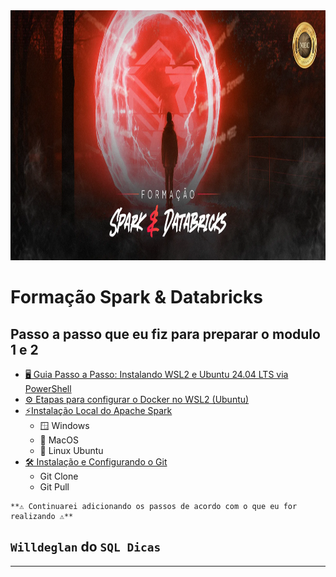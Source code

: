 <img src="img/formacao.png" alt="" width="1100" height="400">

# Formação Spark & Databricks

## Passo a passo que eu fiz para preparar o modulo 1 e 2
- [🖥️ Guia Passo a Passo: Instalando WSL2 e Ubuntu 24.04 LTS via PowerShell](mds/1.Instalando_WSL2_e_Ubuntu.md)
- [⚙️ Etapas para configurar o Docker no WSL2 (Ubuntu)](mds/2.install_docker.md)
- [⚡Instalação Local do Apache Spark](mds/aulas/1.Install_Local_Apache_Spark.md)
  - 🪟 Windows
  - 🍎 MacOS
  - 🐧 Linux Ubuntu
- [🛠️ Instalação e Configurando o Git](#)
  - Git Clone
  - Git Pull

  
```
**⚠️ Continuarei adicionando os passos de acordo com o que eu for realizando ⚠️**
```

## `Willdeglan` do `SQL Dicas`

----------------------------------------------------------------------------------------------
